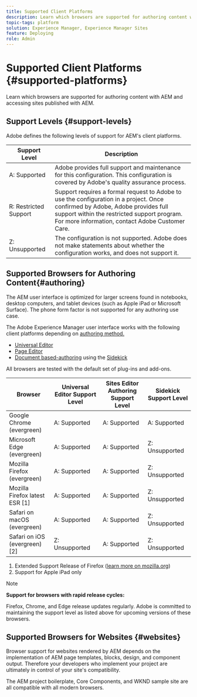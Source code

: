 ```yaml
---
title: Supported Client Platforms
description: Learn which browsers are supported for authoring content with AEM and accessing sites published with AEM.
topic-tags: platform
solution: Experience Manager, Experience Manager Sites
feature: Deploying
role: Admin
---
```


# Supported Client Platforms {#supported-platforms}

Learn which browsers are supported for authoring content with AEM and accessing sites published with AEM.

## Support Levels {#support-levels}

Adobe defines the following levels of support for AEM's client platforms.

|Support Level|Description|
|---|---|
|A: Supported|Adobe provides full support and maintenance for this configuration. This configuration is covered by Adobe's quality assurance process.|
|R: Restricted Support|Support requires a formal request to Adobe to use the configuration in a project. Once confirmed by Adobe, Adobe provides full support within the restricted support program. For more information, contact Adobe Customer Care.|
|Z: Unsupported|The configuration is not supported. Adobe does not make statements about whether the configuration works, and does not support it.|

## Supported Browsers for Authoring Content{#authoring}

The AEM user interface is optimized for larger screens found in notebooks, desktop computers, and tablet devices (such as Apple iPad or Microsoft Surface). The phone form factor is not supported for any authoring use case.

The Adobe Experience Manager user interface works with the following client platforms depending on [authoring method.](/help/edge/authoring-methods.md)

* [Universal Editor](/help/sites-cloud/authoring/universal-editor/authoring.md)
* [Page Editor](/help/sites-cloud/authoring/page-editor/introduction.md)
* [Document based-authoring](/help/edge/docs/authoring.md) using the [Sidekick](/help/edge/docs/sidekick.md)

All browsers are tested with the default set of plug-ins and add-ons.

|Browser|Universal Editor Support Level|Sites Editor Authoring Support Level|Sidekick Support Level|
|---|---|---|---|
|Google Chrome (evergreen)|A: Supported|A: Supported|A: Supported|
|Microsoft Edge (evergreen)|A: Supported|A: Supported|Z: Unsupported|
|Mozilla Firefox (evergreen)|A: Supported|A: Supported|Z: Unsupported|
|Mozilla Firefox latest ESR [1]|A: Supported|A: Supported|Z: Unsupported|
|Safari on macOS (evergreen)|A: Supported|A: Supported|Z: Unsupported|
|Safari on iOS (evergreen) [2]|Z: Unsupported|A: Supported|Z: Unsupported|

1. Extended Support Release of Firefox ([learn more on mozilla.org](https://www.mozilla.org/en-US/firefox/enterprise/))
1. Support for Apple iPad only

>[!NOTE]
>
>**Support for browsers with rapid release cycles:**
>
>Firefox, Chrome, and Edge release updates regularly. Adobe is committed to maintaining the support level as listed above for upcoming versions of these browsers.

## Supported Browsers for Websites {#websites}

Browser support for websites rendered by AEM depends on the implementation of AEM page templates, blocks, design, and component output. Therefore your developers who implement your project are ultimately in control of your site's compatibility.

The AEM project boilerplate, Core Components, and WKND sample site are all compatible with all modern browsers.
